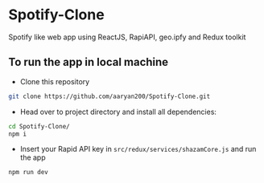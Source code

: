 # Spotify-Clone
Spotify like web app using ReactJS, RapiAPI, geo.ipfy and Redux toolkit

## To run the app in local machine
* Clone this repository
```bash
git clone https://github.com/aaryan200/Spotify-Clone.git
```
* Head over to project directory and install all dependencies:
```bash
cd Spotify-Clone/
npm i
```
* Insert your Rapid API key in `src/redux/services/shazamCore.js` and run the app
```bash
npm run dev
```
